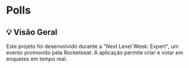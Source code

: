 # Polls 

## 💡 Visão Geral

Este projeto foi desenvolvido durante a "Next Level Week: Expert", um evento promovido pela Rocketseat. A aplicação permite criar e votar em enquetes em tempo real.
